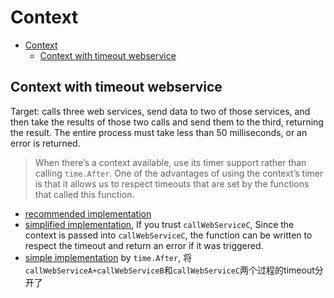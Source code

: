 # Context

- [Context](#context)
  - [Context with timeout webservice](#context-with-timeout-webservice)

## Context with timeout webservice

Target: calls three web services, send data to two of those services, and then take the results of those two calls and send them to the third, returning the result. The entire process must take less than 50 milliseconds, or an error is returned.

> When there’s a context available, use its timer support rather than calling `time.After`. One of the advantages of using the context’s timer is that it allows us to respect timeouts that are set by the functions that called this function.

- [recommended implementation](ch08/example01.go)
- [simplified implementation](ch08/example02.go), If you trust `callWebServiceC`, Since the context is passed into `callWebServiceC`, the function can be written to respect the timeout and return an error if it was triggered. 
- [simple implementation](ch08/example03.go) by `time.After`, 将`callWebServiceA+callWebServiceB`和`callWebServiceC`两个过程的timeout分开了